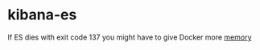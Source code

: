 # kibana-es

If ES dies with exit code 137 you might have to give Docker more [memory](https://github.com/moby/moby/issues/22211)
